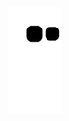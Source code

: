 ![Snake animation](https://github.com/Alexandreinfov/Alexandreinfov/blob/output/github-contribution-grid-snake.svg)
